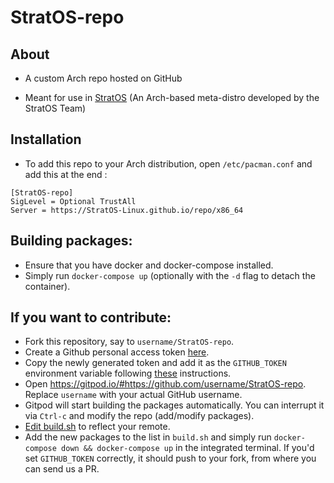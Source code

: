 
# StratOS-repo
<!-- [![Open in Gitpod](https://gitpod.io/button/open-in-gitpod.svg)](https://gitpod.io/#https://github.com/StratOS-linux/stratos-iso) -->

## About

- A custom Arch repo hosted on GitHub

- Meant for use in [StratOS](https://github.com/StratOS-Linux/gnome-iso) (An Arch-based meta-distro developed by the StratOS Team)

## Installation

- To add this repo to your Arch distribution, open `/etc/pacman.conf` and add this at the end :

```
[StratOS-repo]
SigLevel = Optional TrustAll
Server = https://StratOS-Linux.github.io/repo/x86_64
```

## Building packages:
- Ensure that you have docker and docker-compose installed.
- Simply run `docker-compose up` (optionally with the `-d` flag to detach the container).

## If you want to contribute:
- Fork this repository, say to `username/StratOS-repo`.
- Create a Github personal access token [here](https://github.com/settings/tokens). 
- Copy the newly generated token and add it as the `GITHUB_TOKEN` environment variable following [these](https://www.gitpod.io/blog/securely-manage-development-secrets-with-doppler-and-gitpod#automating-doppler-secrets-injection-on-gitpod) instructions. 
- Open https://gitpod.io/#https://github.com/username/StratOS-repo. Replace `username` with your actual GitHub username.
- Gitpod will start building the packages automatically. You can interrupt it via `Ctrl-c` and modify the repo (add/modify packages). 
- [Edit build.sh](https://github.com/StratOS-Linux/StratOS-repo/blob/main/build.sh#L161) to reflect your remote.
- Add the new packages to the list in `build.sh` and simply run `docker-compose down && docker-compose up` in the integrated terminal. If you'd set `GITHUB_TOKEN` correctly, it should push to your fork, from where you can send us a PR.
